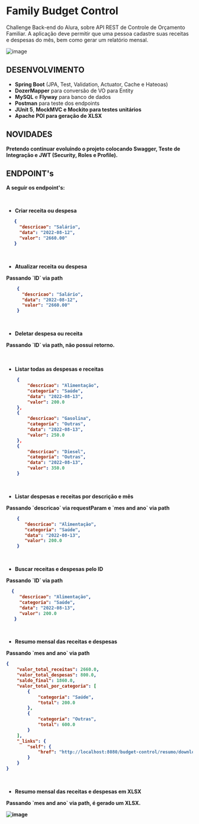# Family Budget Control
Challenge Back-end do Alura, sobre API REST de Controle de Orçamento Familiar.
A aplicação deve permitir que uma pessoa cadastre suas receitas e despesas do mês, bem como gerar um relatório mensal.

![image](https://user-images.githubusercontent.com/101612046/184932167-c1ff7262-ea5d-4bfa-9ab6-053fa4c55f73.png)


</hr>

## DESENVOLVIMENTO

* <b>Spring Boot</b> (JPA, Test, Validation, Actuator, Cache e Hateoas)
* <b>DozerMapper</b> para conversão de VO para Entity
* <b>MySQL</b> e <b>Flyway</b> para banco de dados
* <b>Postman</b> para teste dos endpoints
* <b>JUnit 5</b>, <b>MockMVC<b/> e <b>Mockito</b> para testes unitários
* <b>Apache POI</b> para geração de XLSX

## NOVIDADES
Pretendo continuar evoluindo o projeto colocando Swagger, Teste de Integração e JWT (Security, Roles e Profile).

## ENDPOINT's

A seguir os endpoint's:

</br>

- Criar receita ou despesa

 ```json
    {
      "descricao": "Salário",
      "data": "2022-08-12",
      "valor": "2660.00"
    }
 ```
</br>

- Atualizar receita ou despesa
<p></p>
Passando `ID` via path

```json
    {
      "descricao": "Salário",
      "data": "2022-08-12",
      "valor": "2660.00"
    }
```
</br>

- Deletar despesa ou receita
<p></p>
Passando `ID` via path, não possui retorno.
</br>
</br>
</br>

- Listar todas as despesas e receitas

```json
    {
        "descricao": "Alimentação",
        "categoria": "Saúde",
        "data": "2022-08-13",
        "valor": 200.0
    },
    {
        "descricao": "Gasolina",
        "categoria": "Outras",
        "data": "2022-08-13",
        "valor": 250.0
    },
    {
        "descricao": "Diesel",
        "categoria": "Outras",
        "data": "2022-08-13",
        "valor": 350.0
    }
 ```
</br>

- Listar despesas e receitas por descrição e mês
<p></p>
Passando `descricao` via requestParam e `mes and ano` via path

```json
    {
       "descricao": "Alimentação",
       "categoria": "Saúde",
       "data": "2022-08-13",
       "valor": 200.0
    }
```
</br>

- Buscar receitas e despesas pelo ID
<p></p>
 Passando `ID` via path

```json
  {
     "descricao": "Alimentação",
     "categoria": "Saúde",
     "data": "2022-08-13",
     "valor": 200.0
   }
```
</br>

- Resumo mensal das receitas e despesas
<p></p>
Passando `mes and ano` via path

```json
{
    "valor_total_receitas": 2660.0,
    "valor_total_despesas": 800.0,
    "saldo_final": 1860.0,
    "valor_total_por_categoria": [
        {
            "categoria": "Saúde",
            "total": 200.0
        },
        {
            "categoria": "Outras",
            "total": 600.0
        }
    ],
    "_links": {
        "self": {
            "href": "http://localhost:8080/budget-control/resumo/downloadCsv/2022/8"
        }
    }
}
```
</br>

- Resumo mensal das receitas e despesas em XLSX
<p></p>
Passando `mes and ano` via path, é gerado um XLSX.

![image](https://user-images.githubusercontent.com/101612046/184937592-39e0f087-27c6-45ac-8eec-28a85765a261.png)
